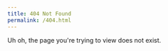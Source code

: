 ```yaml
---
title: 404 Not Found
permalink: /404.html
---
```


Uh oh, the page you're trying to view does not exist.
